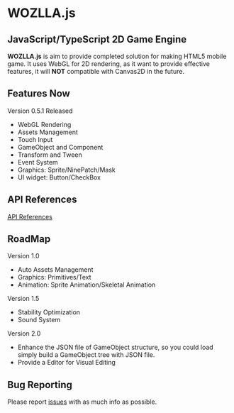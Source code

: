 # WOZLLA.js

## JavaScript/TypeScript 2D Game Engine

**WOZLLA.js** is aim to provide completed solution for making HTML5 mobile game. It uses WebGL for 2D rendering, as it
want to provide effective features, it will **NOT** compatible with Canvas2D in the future.

## Features Now

Version 0.5.1 Released

* WebGL Rendering
* Assets Management
* Touch Input
* GameObject and Component
* Transform and Tween
* Event System
* Graphics: Sprite/NinePatch/Mask
* UI widget: Button/CheckBox

## API References
[API References](http://zzm2q.github.io/WOZLLA.js/docs/api/template.html)

## RoadMap

Version 1.0
* Auto Assets Management
* Graphics: Primitives/Text
* Animation: Sprite Animation/Skeletal Animation

Version 1.5
* Stability Optimization
* Sound System

Version 2.0
* Enhance the JSON file of GameObject structure, so you could load simply build a GameObject tree with JSON file.
* Provide a Editor for Visual Editing


## Bug Reporting

Please report [issues](https://github.com/zzm2q/WOZLLA.js/issues) with as much info as possible.


